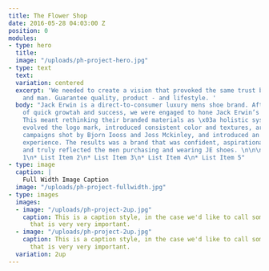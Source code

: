 ```yaml
---
title: The Flower Shop
date: 2016-05-28 04:03:00 Z
position: 0
modules:
- type: hero
  title: 
  image: "/uploads/ph-project-hero.jpg"
- type: text
  text: 
  variation: centered
  excerpt: 'We needed to create a vision that provoked the same trust between cobbler
    and man. Guarantee quality, product - and lifestyle. '
  body: "Jack Erwin is a direct-to-consumer luxury mens shoe brand. After two years
    of quick growtah and success, we were engaged to hone Jack Erwin’s brand story.
    This meant rethinking their branded materials as \x03a holistic system. \n\nWe
    evolved the logo mark, introduced consistent color and textures, art directed
    campaigns shot by Bjorn Iooss and Joss Mckinley, and introduced an intuitive e-commerce
    experience. The results was a brand that was confident, aspirational, understated,
    and truly reflected the men purchasing and wearing JE shoes. \n\n\n* List Item
    1\n* List Item 2\n* List Item 3\n* List Item 4\n* List Item 5"
- type: image
  caption: |
    Full Width Image Caption
  image: "/uploads/ph-project-fullwidth.jpg"
- type: images
  images:
  - image: "/uploads/ph-project-2up.jpg"
    caption: This is a caption style, in the case we'd like to call something out
      that is very very important.
  - image: "/uploads/ph-project-2up.jpg"
    caption: This is a caption style, in the case we'd like to call something out
      that is very very important.
  variation: 2up
---
```


